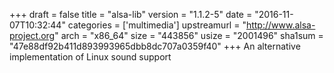 +++
draft = false
title = "alsa-lib"
version = "1.1.2-5"
date = "2016-11-07T10:32:44"
categories = ['multimedia']
upstreamurl = "http://www.alsa-project.org"
arch = "x86_64"
size = "443856"
usize = "2001496"
sha1sum = "47e88df92b411d893993965dbb8dc707a0359f40"
+++
An alternative implementation of Linux sound support